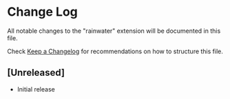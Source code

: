 # Change Log

All notable changes to the "rainwater" extension will be documented in this file.

Check [Keep a Changelog](http://keepachangelog.com/) for recommendations on how to structure this file.

## [Unreleased]

- Initial release